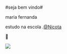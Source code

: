 #seja bem vindo#

maria fernanda

estudo na escola .[@Nicota](https://www.istragram.com/escola.donanicota/) 

🦋

![](https://media1.tenor.com/m/1uU8ADk1wdwAAAAd/good-morning-hi.gif) 
